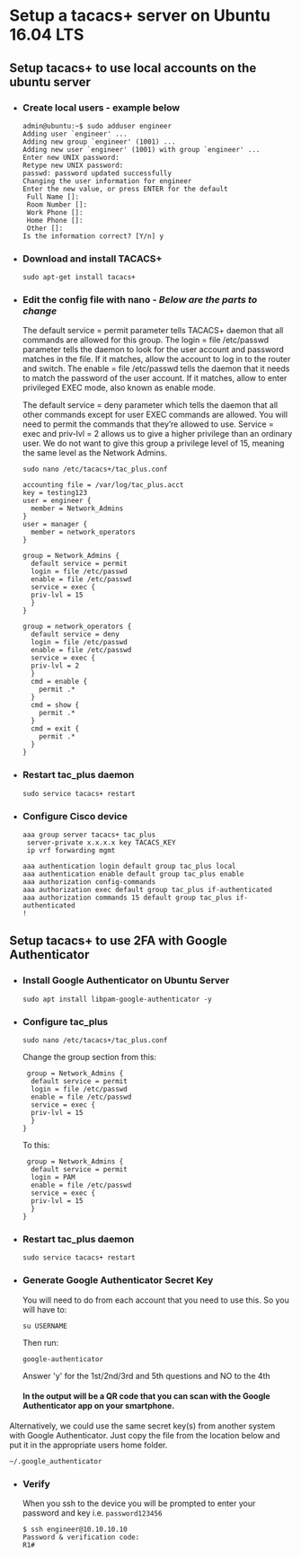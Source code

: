 # Setup a tacacs+ server on Ubuntu 16.04 LTS

## Setup tacacs+ to use local accounts on the ubuntu server

* ### Create local users - example below
  ```
  admin@ubuntu:~$ sudo adduser engineer
  Adding user `engineer' ...
  Adding new group `engineer' (1001) ...
  Adding new user `engineer' (1001) with group `engineer' ...
  Enter new UNIX password:
  Retype new UNIX password:
  passwd: password updated successfully
  Changing the user information for engineer
  Enter the new value, or press ENTER for the default
   Full Name []:
   Room Number []:
   Work Phone []:
   Home Phone []:
   Other []:
  Is the information correct? [Y/n] y
  ```
* ### Download and install TACACS+
  `sudo apt-get install tacacs+`

* ### Edit the config file with nano - _Below are the parts to change_
  The default service = permit parameter tells TACACS+ daemon that all commands are allowed for this group. 
  The login = file /etc/passwd parameter tells the daemon to look for the user account and password matches in the file. 
  If it matches, allow the account to log in to the router and switch. 
  The enable = file /etc/passwd tells the daemon that it needs to match the password of the user account. 
  If it matches, allow to enter privileged EXEC mode, also known as enable mode.

  The default service = deny parameter which tells the daemon that all other commands except for user EXEC commands are allowed. 
  You will need to permit the commands that they’re allowed to use. 
  Service = exec and priv-lvl = 2 allows us to give a higher privilege than an ordinary user. 
  We do not want to give this group a privilege level of 15, meaning the same level as the Network Admins.
  
  `sudo nano /etc/tacacs+/tac_plus.conf`

  ```
  accounting file = /var/log/tac_plus.acct
  key = testing123
  user = engineer {
    member = Network_Admins
  }
  user = manager {
    member = network_operators
  }

  group = Network_Admins {
    default service = permit
    login = file /etc/passwd
    enable = file /etc/passwd
    service = exec {
    priv-lvl = 15
    }
  }

  group = network_operators {
    default service = deny
    login = file /etc/passwd
    enable = file /etc/passwd
    service = exec {
    priv-lvl = 2
    }
    cmd = enable {
      permit .*
    }
    cmd = show {
      permit .*
    }
    cmd = exit {
      permit .*
    }
  }
  ```
  
* ### Restart tac_plus daemon
  `sudo service tacacs+ restart`
    
* ### Configure Cisco device
  ```
  aaa group server tacacs+ tac_plus
   server-private x.x.x.x key TACACS_KEY
   ip vrf forwarding mgmt

  aaa authentication login default group tac_plus local
  aaa authentication enable default group tac_plus enable
  aaa authorization config-commands
  aaa authorization exec default group tac_plus if-authenticated 
  aaa authorization commands 15 default group tac_plus if-authenticated 
  !
  ```


## Setup tacacs+ to use 2FA with Google Authenticator

* ### Install Google Authenticator on Ubuntu Server
  `sudo apt install libpam-google-authenticator -y`

* ### Configure tac_plus

  `sudo nano /etc/tacacs+/tac_plus.conf`
  
  Change the group section from this:
  ```
   group = Network_Admins {
    default service = permit
    login = file /etc/passwd
    enable = file /etc/passwd
    service = exec {
    priv-lvl = 15
    }
  }
  ```
  To this:
  ```
   group = Network_Admins {
    default service = permit
    login = PAM
    enable = file /etc/passwd
    service = exec {
    priv-lvl = 15
    }
  }
* ### Restart tac_plus daemon
  `sudo service tacacs+ restart`
  
* ### Generate Google Authenticator Secret Key
  You will need to do from each account that you need to use this.  So you will have to:

  `su USERNAME`
  
  Then run:
  
  `google-authenticator`
  
  Answer 'y' for the 1st/2nd/3rd and 5th questions and NO to the 4th
  
  #### In the output will be a QR code that you can scan with the Google Authenticator app on your smartphone.
  
 Alternatively, we could use the same secret key(s) from another system with Google Authenticator.
 Just copy the file from the location below and put it in the appropriate users home folder.
 
 `~/.google_authenticator`
 
* ### Verify
  When you ssh to the device you will be prompted to enter your password and key i.e. `password123456`
  ```
  $ ssh engineer@10.10.10.10
  Password & verification code:
  R1#
  ```

